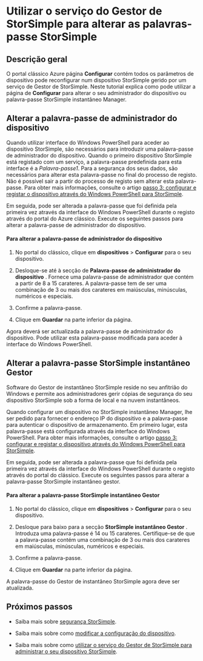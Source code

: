 <properties 
   pageTitle="Alterar as palavras-passe StorSimple | Microsoft Azure" 
   description="Descreve como utilizar o serviço do Gestor de StorSimple para alterar o seu Gestor de instantâneo StorSimple e do dispositivo administrador palavras-passe." 
   services="storsimple" 
   documentationCenter="NA" 
   authors="alkohli" 
   manager="carmonm" 
   editor=""/>

<tags
   ms.service="storsimple"
   ms.devlang="NA"
   ms.topic="article"
   ms.tgt_pltfrm="NA"
   ms.workload="TBD" 
   ms.date="08/17/2016"
   ms.author="alkohli"/>

# <a name="use-the-storsimple-manager-service-to-change-your-storsimple-passwords"></a>Utilizar o serviço do Gestor de StorSimple para alterar as palavras-passe StorSimple

## <a name="overview"></a>Descrição geral 

O portal clássico Azure página **Configurar** contém todos os parâmetros de dispositivo pode reconfigurar num dispositivo StorSimple gerido por um serviço de Gestor de StorSimple. Neste tutorial explica como pode utilizar a página de **Configurar** para alterar o seu administrador do dispositivo ou palavra-passe StorSimple instantâneo Manager.

## <a name="change-the-device-administrator-password"></a>Alterar a palavra-passe de administrador do dispositivo

Quando utilizar interface do Windows PowerShell para aceder ao dispositivo StorSimple, são necessários para introduzir uma palavra-passe de administrador do dispositivo. Quando o primeiro dispositivo StorSimple está registado com um serviço, a palavra-passe predefinida para esta interface é a *Palavra-passe1*. Para a segurança dos seus dados, são necessários para alterar esta palavra-passe no final do processo de registo. Não é possível sair a partir do processo de registo sem alterar esta palavra-passe. Para obter mais informações, consulte o artigo [passo 3: configurar e registar o dispositivo através do Windows PowerShell para StorSimple](storsimple-deployment-walkthrough-u2.md#step-3-configure-and-register-the-device-through-windows-powershell-for-storsimple).

Em seguida, pode ser alterada a palavra-passe que foi definida pela primeira vez através da interface do Windows PowerShell durante o registo através do portal do Azure clássico. Execute os seguintes passos para alterar a palavra-passe de administrador do dispositivo.

#### <a name="to-change-the-device-administrator-password"></a>Para alterar a palavra-passe de administrador do dispositivo

1. No portal do clássico, clique em **dispositivos** > **Configurar** para o seu dispositivo.

2. Desloque-se até à secção de **Palavra-passe de administrador do dispositivo** . Fornece uma palavra-passe de administrador que contém a partir de 8 a 15 carateres. A palavra-passe tem de ser uma combinação de 3 ou mais dos carateres em maiúsculas, minúsculas, numéricos e especiais.

3. Confirme a palavra-passe.

4. Clique em **Guardar** na parte inferior da página.

Agora deverá ser actualizada a palavra-passe de administrador do dispositivo. Pode utilizar esta palavra-passe modificada para aceder à interface do Windows PowerShell.

## <a name="change-the-storsimple-snapshot-manager-password"></a>Alterar a palavra-passe StorSimple instantâneo Gestor

Software do Gestor de instantâneo StorSimple reside no seu anfitrião do Windows e permite aos administradores gerir cópias de segurança do seu dispositivo StorSimple sob a forma de local e na nuvem instantâneos.

Quando configurar um dispositivo no StorSimple instantâneo Manager, lhe ser pedido para fornecer o endereço IP do dispositivo e a palavra-passe para autenticar o dispositivo de armazenamento. Em primeiro lugar, esta palavra-passe está configurada através da interface do Windows PowerShell. Para obter mais informações, consulte o artigo [passo 3: configurar e registar o dispositivo através do Windows PowerShell para StorSimple](storsimple-deployment-walkthrough-u2.md#step-3-configure-and-register-the-device-through-windows-powershell-for-storsimple).

Em seguida, pode ser alterada a palavra-passe que foi definida pela primeira vez através da interface do Windows PowerShell durante o registo através do portal do clássico. Execute os seguintes passos para alterar a palavra-passe StorSimple instantâneo gestor.

#### <a name="to-change-the-storsimple-snapshot-manager-password"></a>Para alterar a palavra-passe StorSimple instantâneo Gestor

1. No portal do clássico, clique em **dispositivos** > **Configurar** para o seu dispositivo.

2. Desloque para baixo para a secção **StorSimple instantâneo Gestor** . Introduza uma palavra-passe é 14 ou 15 carateres. Certifique-se de que a palavra-passe contém uma combinação de 3 ou mais dos carateres em maiúsculas, minúsculas, numéricos e especiais.

3. Confirme a palavra-passe.

4. Clique em **Guardar** na parte inferior da página.

A palavra-passe do Gestor de instantâneo StorSimple agora deve ser atualizada.
 

## <a name="next-steps"></a>Próximos passos

- Saiba mais sobre [segurança StorSimple](storsimple-security.md).

- Saiba mais sobre como [modificar a configuração do dispositivo](storsimple-modify-device-config.md).

- Saiba mais sobre como [utilizar o serviço do Gestor de StorSimple para administrar o seu dispositivo StorSimple](storsimple-manager-service-administration.md).

